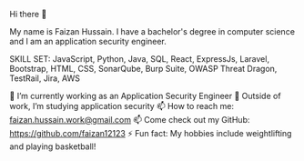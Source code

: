 Hi there 👋

My name is Faizan Hussain. I have a bachelor's degree in computer science and I am an application security engineer.

SKILL SET: JavaScript, Python, Java, SQL, React, ExpressJs, Laravel, Bootstrap, HTML, CSS, SonarQube, Burp Suite, OWASP Threat Dragon, TestRail, Jira, AWS

🔭 I’m currently working as an Application Security Engineer
🌱 Outside of work, I’m studying application security
📫 How to reach me: faizan.hussain.work@gmail.com
📫 Come check out my GitHub: https://github.com/faizan12123
⚡ Fun fact: My hobbies include weightlifting and playing basketball!
